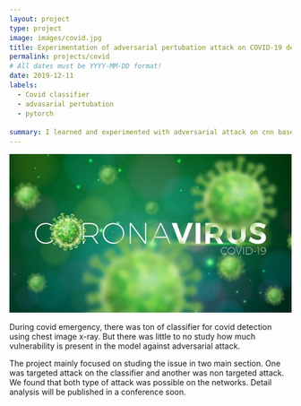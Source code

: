 ```yaml
---
layout: project
type: project
image: images/covid.jpg
title: Experimentation of adversarial pertubation attack on COVID-19 detection model
permalink: projects/covid
# All dates must be YYYY-MM-DD format!
date: 2019-12-11
labels:
  - Covid classifier
  - advasarial pertubation
  - pytorch

summary: I learned and experimented with adversarial attack on cnn based image classifier. 
---
```


<div class="ui images">
  <img class="ui image" src="../images/covid_wall.jpg">
</div>


During covid emergency, there was ton of classifier for covid detection using chest image x-ray. But there was little to no study how much vulnerability is present in the model against adversarial attack.

The project mainly focused on studing the issue in two main section. One was targeted attack on the classifier and another was non targeted attack. We found that both type of attack was possible on the networks.
Detail analysis will be published in a conference soon.
